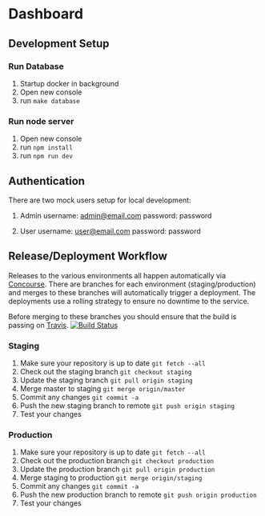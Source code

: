 # Dashboard

## Development Setup

### Run Database
1. Startup docker in background
2. Open new console
3. run `make database`

### Run node server
1. Open new console
2. run `npm install`
3. run `npm run dev`

## Authentication

There are two mock users setup for local development:
1. Admin
username: admin@email.com
password: password

2. User
username: user@email.com
password: password

## Release/Deployment Workflow

Releases to the various environments all happen automatically via [Concourse](https://cd.gds-reliability.engineering/teams/cabinet-office-transition/pipelines/co-eu-transition-dashboard).  There are branches for each environment (staging/production) and merges to these branches will automatically trigger a deployment.  The deployments use a rolling strategy to ensure no downtime to the service.

Before merging to these branches you should ensure that the build is passing on [Travis](https://travis-ci.com/github/alphagov/co-eu-transition-dashboard/).
[![Build Status](https://travis-ci.com/alphagov/co-eu-transition-dashboard.svg?branch=master)](https://travis-ci.com/alphagov/co-eu-transition-dashboard)

### Staging
1. Make sure your repository is up to date `git fetch --all`
2. Check out the staging branch `git checkout staging`
3. Update the staging branch `git pull origin staging`
4. Merge master to staging `git merge origin/master`
5. Commit any changes `git commit -a`
6. Push the new staging branch to remote `git push origin staging`
7. Test your changes

### Production
1. Make sure your repository is up to date `git fetch --all`
2. Check out the production branch `git checkout production`
3. Update the production branch `git pull origin production`
4. Merge staging to production `git merge origin/staging`
5. Commit any changes `git commit -a`
6. Push the new production branch to remote `git push origin production`
7. Test your changes
